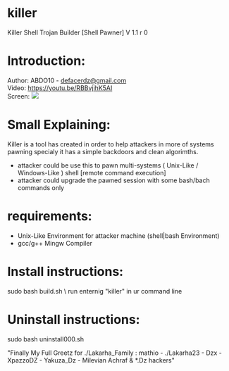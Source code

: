 # killer
Killer Shell Trojan Builder [Shell Pawner] V 1.1 r 0
# Introduction:
Author: ABDO10 - defacerdz@gmail.com\
Video: https://youtu.be/RBBvjihK5AI \
Screen:
<img src="https://i.imgur.com/vN2IyLs.png">
# Small Explaining:
Killer is a tool has created in order to help attackers in more of systems pawning specialy it has a simple backdoors 
and clean algorimths. 
* attacker could be use this to pawn multi-systems ( Unix-Like / Windows-Like ) shell [remote command execution]
* attacker could upgrade the pawned session with some bash/bach commands only  
# requirements:
* Unix-Like Environment for attacker machine (shell|bash Environment)
* gcc/g++ Mingw Compiler 

# Install instructions:
sudo bash build.sh \ 
run enternig "killer" in ur command line 
# Uninstall instructions:
sudo bash uninstall000.sh

"Finally My Full Greetz for ./Lakarha_Family : mathio -  ./Lakarha23 - Dzx - XpazzoDZ - Yakuza_Dz - Milevian Achraf & *.Dz hackers" 
